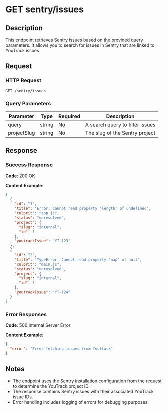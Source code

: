#  GET sentry/issues

<api-endpoint openapi-path="../../../openapi.yaml" method="GET" endpoint="/sentry/issues"/>

## Description

This endpoint retrieves Sentry issues based on the provided query parameters. It allows you to search for issues in Sentry that are linked to YouTrack issues.

## Request

### HTTP Request

```http
GET /sentry/issues
```

### Query Parameters

| Parameter    | Type   | Required | Description                                                |
|--------------|--------|----------|------------------------------------------------------------|
| query        | string | No       | A search query to filter issues                            |
| projectSlug  | string | No       | The slug of the Sentry project                             |

## Response

### Success Response

**Code**: 200 OK

**Content Example**:

```json
[
  {
    "id": "1",
    "title": "Error: Cannot read property 'length' of undefined",
    "culprit": "app.js",
    "status": "unresolved",
    "project": {
      "slug": "internal",
      "id": 1
    },
    "youtrackIssue": "YT-123"
  },
  {
    "id": "2",
    "title": "TypeError: Cannot read property 'map' of null",
    "culprit": "main.js",
    "status": "unresolved",
    "project": {
      "slug": "internal",
      "id": 1
    },
    "youtrackIssue": "YT-124"
  }
]
```

### Error Responses

**Code**: 500 Internal Server Error

**Content Example**:

```json
{
  "error": "Error fetching issues from Youtrack"
}
```

## Notes

- The endpoint uses the Sentry installation configuration from the request to determine the YouTrack project ID.
- The response contains Sentry issues with their associated YouTrack issue IDs.
- Error handling includes logging of errors for debugging purposes.
